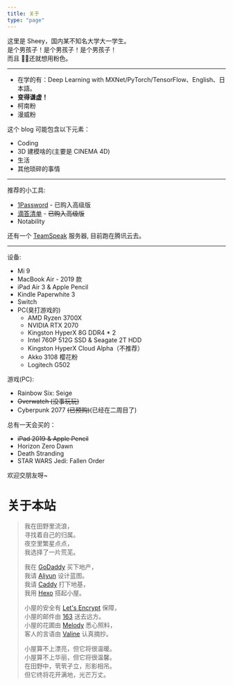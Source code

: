 ```yaml
---
title: 关于
type: "page"
---
```


这里是 Sheey，国内某不知名大学大一学生。  
是个男孩子！是个男孩子！是个男孩子！  
而且 👴🏻还就想用粉色。

---
- 在学的有：Deep Learning with MXNet/PyTorch/TensorFlow、English、日本語。  
- **变得谦虚！**
- 柯南粉
- 漫威粉

这个 blog 可能包含以下元素：
- Coding
- 3D 建模啥的(主要是 CINEMA 4D)
- 生活
- 其他琐碎的事情

---

推荐的小工具:  
- [1Password](https://1password.com/) - 已购入高级版
- [滴答清单](https://dida365.com/) - ~~已购入高级版~~
- Notability

还有一个 [TeamSpeak](https://www.teamspeak.com/) 服务器, 目前跑在腾讯云去。

---

设备:
- Mi 9
- MacBook Air - 2019 款
- iPad Air 3 & Apple Pencil
- Kindle Paperwhite 3
- Switch
- PC(臭打游戏的)
  - AMD Ryzen 3700X
  - NVIDIA RTX 2070
  - Kingston HyperX 8G DDR4 * 2
  - Intel 760P 512G SSD & Seagate 2T HDD
  - Kingston HyperX Cloud Alpha（不推荐）
  - Akko 3108 樱花粉
  - Logitech G502

游戏(PC):  
- Rainbow Six: Seige
- ~~Overwatch (没事玩玩)~~
- Cyberpunk 2077 ~~(已预购)~~(已经在二周目了)

总有一天会买的：

- ~~iPad 2019 & Apple Pencil~~
- Horizon Zero Dawn
- Death Stranding
- STAR WARS Jedi: Fallen Order

欢迎交朋友呀~

# 关于本站
> 我在田野里流浪，  
> 寻找着自己的归属。  
> 夜空里繁星点点，  
> 我选择了一片荒芜。  
>  
> 我在 [GoDaddy](https://godaddy.com) 买下地产，  
> 我请 [Aliyun](https://www.aliyun.com/product/ecs) 设计蓝图。  
> 我请 [Caddy](https://caddyserver.com) 打下地基，  
> 我用 [Hexo](https://hexo.io/) 搭起小屋。  
>  
> 小屋的安全有 [Let's Encrypt](https://letsencrypt.org/) 保障，  
> 小屋的邮件由 [163](https://ym.163.com/) 送去远方。  
> 小屋的花圃由 [Melody](https://github.com/Molunerfinn/hexo-theme-melody) 悉心照料，  
> 客人的言语由 [Valine](https://valine.js.org) 认真摘抄。
> 
> 小屋算不上漂亮，但它将很温暖。  
> 小屋算不上华丽，但它将很温馨。  
> 在田野中，茕茕孑立，形影相吊。  
> 但它终将花开满地，光芒万丈。